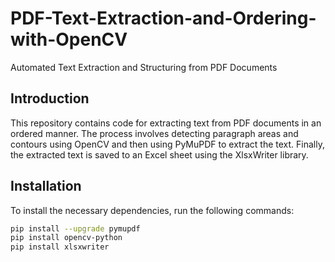 # PDF-Text-Extraction-and-Ordering-with-OpenCV
Automated Text Extraction and Structuring from PDF Documents

## Introduction
This repository contains code for extracting text from PDF documents in an ordered manner. The process involves detecting paragraph areas and contours using OpenCV and then using PyMuPDF to extract the text. Finally, the extracted text is saved to an Excel sheet using the XlsxWriter library.

## Installation
To install the necessary dependencies, run the following commands:

```bash
pip install --upgrade pymupdf
pip install opencv-python
pip install xlsxwriter

